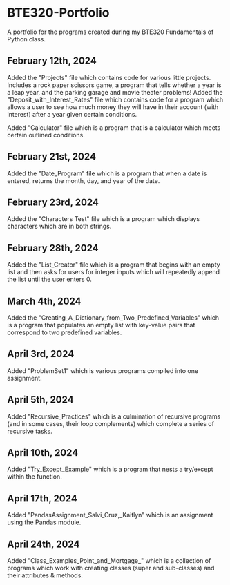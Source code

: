 # BTE320-Portfolio
A portfolio for the programs created during my BTE320 Fundamentals of Python class.

## February 12th, 2024
Added the "Projects" file which contains code for various little projects. Includes a rock paper scissors game, a program that tells whether a year is a leap year, and the parking garage and movie theater problems!
Added the "Deposit_with_Interest_Rates" file which contains code for a program which allows a user to see how much money they will have in their account (with interest) after a year given certain conditions.

Added "Calculator" file which is a program that is a calculator which meets certain outlined conditions.

## February 21st, 2024
Added the "Date_Program" file which is a program that when a date is entered, returns the month, day, and year of the date.

## February 23rd, 2024
Added the "Characters Test" file which is a program which displays characters which are in both strings.

## February 28th, 2024
Added the "List_Creator" file which is a program that begins with an empty list and then asks for users for integer inputs which will repeatedly append the list until the user enters 0.

## March 4th, 2024
Added the "Creating_A_Dictionary_from_Two_Predefined_Variables" which is a program that populates an empty list with key-value pairs that correspond to two predefined variables.

## April 3rd, 2024
Added "ProblemSet1" which is various programs compiled into one assignment.

## April 5th, 2024
Added "Recursive_Practices" which is a culmination of recursive programs (and in some cases, their loop complements) which complete a series of recursive tasks.

## April 10th, 2024
Added "Try_Except_Example" which is a program that nests a try/except within the function.

## April 17th, 2024
Added "PandasAssignment_Salvi_Cruz,_Kaitlyn" which is an assignment using the Pandas module.

## April 24th, 2024
Added "Class_Examples_Point_and_Mortgage_" which is a collection of programs which work with creating classes (super and sub-classes) and their attributes & methods.
